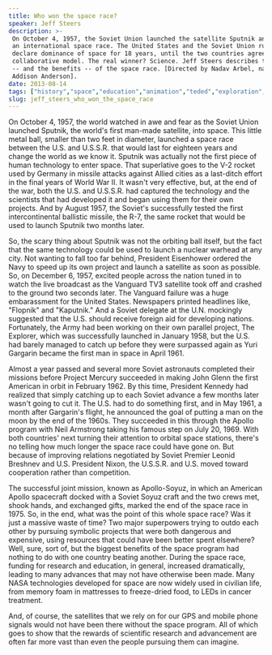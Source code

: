 ```yaml
---
title: Who won the space race?
speaker: Jeff Steers
description: >-
 On October 4, 1957, the Soviet Union launched the satellite Sputnik and, with it,
 an international space race. The United States and the Soviet Union rushed to
 declare dominance of space for 18 years, until the two countries agreed to a more
 collaborative model. The real winner? Science. Jeff Steers describes the history
 -- and the benefits -- of the space race. [Directed by Nadav Arbel, narrated by
 Addison Anderson].
date: 2013-08-14
tags: ["history","space","education","animation","teded","exploration","united-states"]
slug: jeff_steers_who_won_the_space_race
---
```


On October 4, 1957, the world watched in awe and fear as the Soviet Union launched
Sputnik, the world's first man-made satellite, into space. This little metal ball, smaller
than two feet in diameter, launched a space race between the U.S. and U.S.S.R. that would
last for eighteen years and change the world as we know it. Sputnik was actually not the
first piece of human technology to enter space. That superlative goes to the V-2 rocket
used by Germany in missile attacks against Allied cities as a last-ditch effort in the
final years of World War II. It wasn't very effective, but, at the end of the war, both
the U.S. and U.S.S.R. had captured the technology and the scientists that had developed it
and began using them for their own projects. And by August 1957, the Soviet's successfully
tested the first intercontinental ballistic missile, the R-7, the same rocket that would
be used to launch Sputnik two months later.

So, the scary thing about Sputnik was not the orbiting ball itself, but the fact that the
same technology could be used to launch a nuclear warhead at any city. Not wanting to fall
too far behind, President Eisenhower ordered the Navy to speed up its own project and
launch a satellite as soon as possible. So, on December 6, 1957, excited people across the
nation tuned in to watch the live broadcast as the Vanguard TV3 satellite took off and
crashed to the ground two seconds later. The Vanguard failure was a huge embarassment for
the United States. Newspapers printed headlines like, "Flopnik" and "Kaputnik." And a
Soviet delegate at the U.N. mockingly suggested that the U.S. should receive foreign aid
for developing nations. Fortunately, the Army had been working on their own parallel
project, The Explorer, which was successfully launched in January 1958, but the U.S. had
barely managed to catch up before they were surpassed again as Yuri Gargarin became the
first man in space in April 1961.

Almost a year passed and several more Soviet astronauts completed their missions before
Project Mercury succeeded in making John Glenn the first American in orbit in February
1962. By this time, President Kennedy had realized that simply catching up to each Soviet
advance a few months later wasn't going to cut it. The U.S. had to do something first, and
in May 1961, a month after Gargarin's flight, he announced the goal of putting a man on
the moon by the end of the 1960s. They succeeded in this through the Apollo program with
Neil Armstrong taking his famous step on July 20, 1969. With both countries' next turning
their attention to orbital space stations, there's no telling how much longer the space
race could have gone on. But because of improving relations negotiated by Soviet Premier
Leonid Breshnev and U.S. President Nixon, the U.S.S.R. and U.S. moved toward cooperation
rather than competition.

The successful joint mission, known as Apollo-Soyuz, in which an American Apollo
spacecraft docked with a Soviet Soyuz craft and the two crews met, shook hands, and
exchanged gifts, marked the end of the space race in 1975. So, in the end, what was the
point of this whole space race? Was it just a massive waste of time? Two major superpowers
trying to outdo each other by pursuing symbolic projects that were both dangerous and
expensive, using resources that could have been better spent elsewhere? Well, sure, sort
of, but the biggest benefits of the space program had nothing to do with one country
beating another. During the space race, funding for research and education, in general,
increased dramatically, leading to many advances that may not have otherwise been made.
Many NASA technologies developed for space are now widely used in civilian life, from
memory foam in mattresses to freeze-dried food, to LEDs in cancer treatment.

And, of course, the satellites that we rely on for our GPS and mobile phone signals would
not have been there without the space program. All of which goes to show that the rewards
of scientific research and advancement are often far more vast than even the people
pursuing them can imagine.

<!--
ad_duration=0
event="TED-Ed"
external_start_time=0
intro_duration=0
is_subtitle_required="False"
is_talk_featured="False"
language="en"
language_swap="False"
native_language="en"
number_of_related_talks=6
number_of_speakers=1
number_of_subtitled_videos=0
number_of_tags=7
number_of_talk_download_languages=21
number_of_talk_more_resources=0
number_of_talk_recommendations=0
number_of_talks_take_actions=0
post_ad_duration=0
published_timestamp="2020-02-28 20:59:23"
recording_date="2013-08-14"
speaker_is_published=0
speaker_name="Jeff Steers"
talk_name="Who won the space race?"
talks_tags=["history","space","education","animation","teded","exploration","united-states"]
url_webpage="https://www.ted.com/talks/jeff_steers_who_won_the_space_race"
video_type_name="TED-Ed Original"
-->